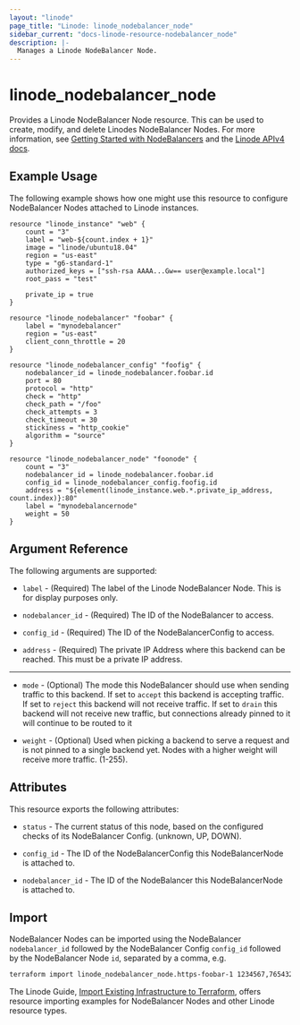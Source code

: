 ```yaml
---
layout: "linode"
page_title: "Linode: linode_nodebalancer_node"
sidebar_current: "docs-linode-resource-nodebalancer_node"
description: |-
  Manages a Linode NodeBalancer Node.
---
```


# linode\_nodebalancer\_node

Provides a Linode NodeBalancer Node resource.  This can be used to create, modify, and delete Linodes NodeBalancer Nodes.
For more information, see [Getting Started with NodeBalancers](https://www.linode.com/docs/platform/nodebalancer/getting-started-with-nodebalancers/) and the [Linode APIv4 docs](https://developers.linode.com/api/v4#operation/createNodeBalancerNode).

## Example Usage

The following example shows how one might use this resource to configure NodeBalancer Nodes attached to Linode instances.

```hcl
resource "linode_instance" "web" {
    count = "3"
    label = "web-${count.index + 1}"
    image = "linode/ubuntu18.04"
    region = "us-east"
    type = "g6-standard-1"
    authorized_keys = ["ssh-rsa AAAA...Gw== user@example.local"]
    root_pass = "test"

    private_ip = true
}

resource "linode_nodebalancer" "foobar" {
    label = "mynodebalancer"
    region = "us-east"
    client_conn_throttle = 20
}

resource "linode_nodebalancer_config" "foofig" {
    nodebalancer_id = linode_nodebalancer.foobar.id
    port = 80
    protocol = "http"
    check = "http"
    check_path = "/foo"
    check_attempts = 3
    check_timeout = 30
    stickiness = "http_cookie"
    algorithm = "source"
}

resource "linode_nodebalancer_node" "foonode" {
    count = "3"
    nodebalancer_id = linode_nodebalancer.foobar.id
    config_id = linode_nodebalancer_config.foofig.id
    address = "${element(linode_instance.web.*.private_ip_address, count.index)}:80"
    label = "mynodebalancernode"
    weight = 50
}
```

## Argument Reference

The following arguments are supported:

* `label` - (Required) The label of the Linode NodeBalancer Node. This is for display purposes only.

* `nodebalancer_id` - (Required) The ID of the NodeBalancer to access.

* `config_id` - (Required) The ID of the NodeBalancerConfig to access.

* `address` - (Required) The private IP Address where this backend can be reached. This must be a private IP address.

- - -

* `mode` - (Optional) The mode this NodeBalancer should use when sending traffic to this backend. If set to `accept` this backend is accepting traffic. If set to `reject` this backend will not receive traffic. If set to `drain` this backend will not receive new traffic, but connections already pinned to it will continue to be routed to it

* `weight` - (Optional) Used when picking a backend to serve a request and is not pinned to a single backend yet. Nodes with a higher weight will receive more traffic. (1-255).

## Attributes

This resource exports the following attributes:

* `status` - The current status of this node, based on the configured checks of its NodeBalancer Config. (unknown, UP, DOWN).

* `config_id` - The ID of the NodeBalancerConfig this NodeBalancerNode is attached to.

* `nodebalancer_id` - The ID of the NodeBalancer this NodeBalancerNode is attached to.

## Import

NodeBalancer Nodes can be imported using the NodeBalancer `nodebalancer_id` followed by the NodeBalancer Config `config_id` followed by the NodeBalancer Node `id`, separated by a comma, e.g.

```sh
terraform import linode_nodebalancer_node.https-foobar-1 1234567,7654321,9999999
```

The Linode Guide, [Import Existing Infrastructure to Terraform](https://www.linode.com/docs/applications/configuration-management/import-existing-infrastructure-to-terraform/), offers resource importing examples for NodeBalancer Nodes and other Linode resource types.

